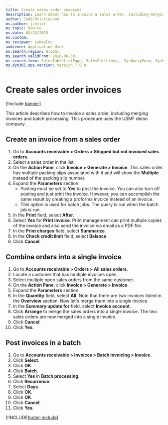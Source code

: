 ```yaml
--- 
title: Create sales order invoices
description: Learn about how to invoice a sales order, including merging invoices and batch processing. A step-by-step process for creating invoices from sales orders is provided.
author: JodiChristiansen
ms.author: jchrist
ms.topic: how-to
ms.date: 03/25/2023
ms.custom:
ms.reviewer: twheeloc
audience: Application User
ms.search.region: Global
ms.search.validFrom: 2016-06-30
ms.search.form: SalesTableListPage, SalesEditLines,  SysQueryForm, SysRecurrence
ms.dyn365.ops.version: Version 7.0.0 
---
```


# Create sales order invoices

[!include [banner](../../includes/banner.md)]

This article describes how to invoice a sales order, including merging invoices and batch processing. This procedure uses the USMF demo company.


## Create an invoice from a sales order
1. Go to **Accounts receivable > Orders > Shipped but not invoiced sales orders**.
2. Select a sales order in the list. 
3. On the **Action Pane**, click **Invoice > Generate > Invoice**. This sales order has multiple packing slips associated with it and will show the **Multiple** instead of the packing slip number.  
4. Expand the **Parameters** section.
    - Posting must be set to **Yes** to post the invoice. You can also turn off posting and just print the invoice. However, you can accomplish the same result by creating a proforma invoice instead of an invoice.  
    - This option is used for batch jobs. The query is run when the batch job is run.
5. In the **Print** field, select **After**.
6. Select **Yes** for **Print invoice**. Print management can print multiple copies of the invoice and also send the invoice via email as a PDF file.  
7. In the **Print charges** field, select **Summarize**.
8. In the **Check credit limit** field, select **Balance**.
9. Click **Cancel**.

## Combine orders into a single invoice
1. Go to **Accounts receivable > Orders > All sales orders**.
2. Locate a customer that has multiple invoices open.
3. Select multiple open sales orders from the same customer.
4. On the **Action Pane**, click **Invoice > Generate > Invoice**.
5. Expand the **Parameters** section.
6. In the **Quantity** field, select **All**. Note that there are two invoices listed in the **Overview** section. Now let's merge them into a single invoice.  
7. In the **Summary update for** field, select **Invoice account**.
8. Click **Arrange** to merge the sales orders into a single invoice. The two sales orders are now merged into a single invoice.   
9. Click **Cancel**.
10. Click **Yes**.

## Post invoices in a batch
1. Go to **Accounts receivable > Invoices > Batch invoicing > Invoice**.
2. Click **Select**.
3. Click **OK**.
4. Click **Batch**.
5. Select **Yes** in **Batch processing**.
6. Click **Recurrence**.
7. Select **Days**.
8. Click **OK**.
9. Click **OK**.
10. Click **Cancel**.
11. Click **Yes**.



[!INCLUDE[footer-include](../../../includes/footer-banner.md)]
